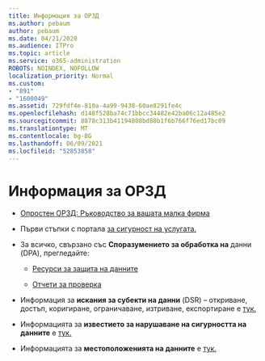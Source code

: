 ```yaml
---
title: Информация за ОРЗД
ms.author: pebaum
author: pebaum
ms.date: 04/21/2020
ms.audience: ITPro
ms.topic: article
ms.service: o365-administration
ROBOTS: NOINDEX, NOFOLLOW
localization_priority: Normal
ms.custom:
- "891"
- "1600049"
ms.assetid: 729fdf4e-810a-4a99-9438-60ae8291fe4c
ms.openlocfilehash: d148f528ba74c71bbcc34482e42ba06c12a485e2
ms.sourcegitcommit: 8878c313b41194808bd88b1f6b766f76ed17bc09
ms.translationtype: MT
ms.contentlocale: bg-BG
ms.lasthandoff: 06/09/2021
ms.locfileid: "52853858"
---
```

# <a name="information-about-gdpr"></a>Информация за ОРЗД

- [Опростен ОРЗД: Ръководство за вашата малка фирма](/microsoft-365/admin/security-and-compliance/gdpr-compliance)

- Първи стъпки с портала [за сигурност на услугата.](https://servicetrust.microsoft.com/ViewPage/GDPRGetStarted)

- За всичко, свързано със **Споразумението за обработка на** данни (DPA), прегледайте:

  - [Ресурси за защита на данните](https://servicetrust.microsoft.com/ViewPage/TrustDocuments)

  - [Отчети за проверка](https://servicetrust.microsoft.com/ViewPage/MSComplianceGuide)

- Информация за **искания за субекти на данни** (DSR) – откриване, достъп, коригиране, ограничаване, изтриване, експортиране е [тук.](/microsoft-365/compliance/gdpr-dsr-office365)

- Информацията за **известието за нарушаване на сигурността на данните** е [тук.](https://servicetrust.microsoft.com/ViewPage/GDPRBreach)

- Информацията за **местоположенията на данните** е [тук.](https://products.office.com/where-is-your-data-located?ms.officeurl=datamaps&amp;geo=All#All)
